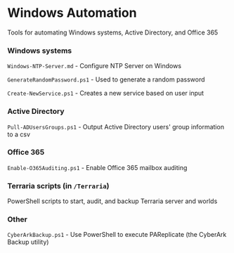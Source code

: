 # Windows Automation
Tools for automating Windows systems, Active Directory, and Office 365

### Windows systems
`Windows-NTP-Server.md` - Configure NTP Server on Windows

`GenerateRandomPassword.ps1` - Used to generate a random password

`Create-NewService.ps1` - Creates a new service based on user input

### Active Directory
`Pull-ADUsersGroups.ps1` - Output Active Directory users' group information to a csv

### Office 365
`Enable-O365Auditing.ps1` - Enable Office 365 mailbox auditing

### Terraria scripts (in `/Terraria`)
PowerShell scripts to start, audit, and backup Terraria server and worlds

### Other
`CyberArkBackup.ps1` - Use PowerShell to execute PAReplicate (the CyberArk Backup utility)
